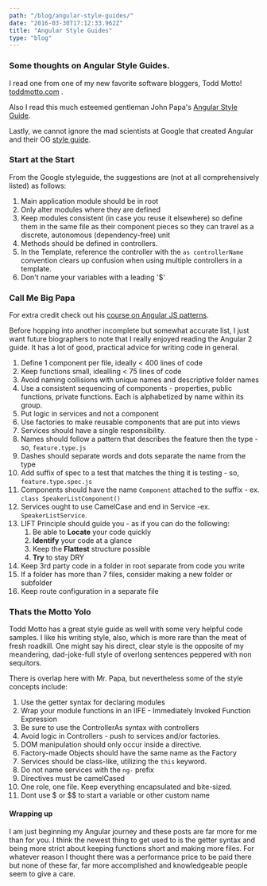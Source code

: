 ```yaml
---
path: "/blog/angular-style-guides/"
date: "2016-03-30T17:12:33.962Z"
title: "Angular Style Guides"
type: "blog"
---
```


### Some thoughts on Angular Style Guides.

I read one from one of my new favorite software bloggers, Todd Motto! [toddmotto.com](https://toddmotto.com/opinionated-angular-js-styleguide-for-teams/) .

Also I read this much esteemed gentleman John Papa's [Angular Style Guide](https://github.com/johnpapa/angular-styleguide).

Lastly, we cannot ignore the mad scientists at Google that created Angular and their OG [style guide](https://google.github.io/styleguide/angularjs-google-style.html).

### Start at the Start
From the Google styleguide, the suggestions are (not at all comprehensively listed) as follows:

1. Main application module should be in root
2. Only alter modules where they are defined
3. Keep modules consistent (in case you reuse it elsewhere) so define them in the same file as their component pieces so they can travel as a discrete, autonomous (dependency-free) unit
4. Methods should be defined in controllers.
5. In the Template, reference the controller with the `as controllerName` convention clears up confusion when using multiple controllers in a template.
6. Don't name your variables with a leading '$'

### Call Me Big Papa
For extra credit check out his [course on Angular JS patterns](https://www.pluralsight.com/courses/angularjs-patterns-clean-code).

Before hopping into another incomplete but somewhat accurate list, I just want future biographers to note that I really enjoyed reading the Angular 2 guide. It has a lot of good, practical advice for writing code in general.

1. Define 1 component per file, ideally < 400 lines of code
2. Keep functions small, idealling < 75 lines of code
3. Avoid naming collisions with unique names and descriptive folder names
4. Use a consistent sequencing of components - properties, public functions, private functions. Each is alphabetized by name within its group.
5. Put logic in services and not a component
6. Use factories to make reusable components that are put into views
7. Services should have a single responsibility.
8. Names should follow a pattern that describes the feature then the type - so, `feature.type.js`
9. Dashes should separate words and dots separate the name from the type
10. Add suffix of spec to a test that matches the thing it is testing - so, `feature.type.spec.js`
11. Components should have the name `Component` attached to the suffix - ex. `class SpeakerListComponent()`
12. Services ought to use CamelCase and end in Service  -ex. `SpeakerListService`.
13. LIFT Principle should guide you - as if you can do the following:
	1. Be able to **Locate** your code quickly
	2. **Identify** your code at a glance
	3. Keep the **Flattest** structure possible
	4. **Try** to stay DRY
14. Keep 3rd party code in a folder in root separate from code you write
15. If a folder has more than 7 files, consider making a new folder or subfolder
16. Keep route configuration in a separate file

### Thats the Motto Yolo
Todd Motto has a great style guide as well with some very helpful code samples. I like his writing style, also, which is  more rare than the meat of fresh roadkill. One might say his direct, clear style is the opposite of my meandering, dad-joke-full style of overlong sentences peppered with non sequitors.

There is overlap here with Mr. Papa, but nevertheless some of the style concepts include:

1. Use the getter syntax for declaring modules
2. Wrap your module functions in an IIFE - Immediately Invoked Function Expression
3. Be sure to use the ControllerAs syntax with controllers
4. Avoid logic in Controllers - push to services and/or factories.
5. DOM manipulation should only occur inside a directive.
6. Factory-made Objects should have the same name as the Factory
7. Services should be class-like, utilizing the `this` keyword.
8. Do not name services with the `ng-` prefix
9. Directives must be camelCased
10. One role, one file. Keep everything encapsulated and bite-sized.
11. Dont use $ or $$ to start a variable or other custom name

#### Wrapping up
I am just beginning my Angular journey and these posts are far more for me than for you. I think the newest thing to get used to is the getter syntax and being more strict about keeping functions short and making more files. For whatever reason I thought there was a performance price to be paid there but none of these far, far more accomplished and knowledgeable people seem to give a care.
